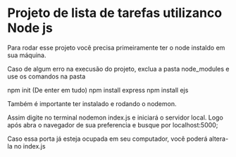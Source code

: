 # Projeto de lista de tarefas utilizanco Node js

Para rodar esse projeto você precisa primeiramente ter o node instaldo em sua máquina. 

Caso de algum erro na execusão do projeto, exclua a pasta node_modules e use os comandos na pasta

npm init
(De enter em tudo)
npm install express
npm install ejs

Também é importante ter instalado e rodando o nodemon.

Assim digite no terminal nodemon index.js e iniciará o servidor local.
Logo após abra o navegador de sua preferencia e busque por localhost:5000;

Caso essa porta já esteja ocupada em seu computador, você poderá altera-la no index.js